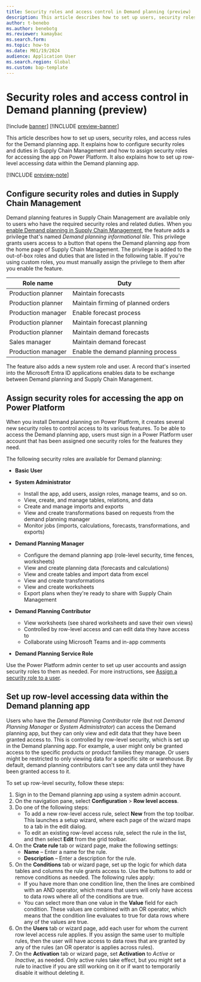 ```yaml
---
title: Security roles and access control in Demand planning (preview)
description: This article describes how to set up users, security roles, and access rules for the Demand planning app. It explains how to configure security roles and duties in Supply Chain Management and how to assign security roles for accessing the app on Power Platform. It also explains how to set up row-level accessing data within the Demand planning app.
author: t-benebo
ms.author: benebotg
ms.reviewer: kamaybac
ms.search.form:
ms.topic: how-to
ms.date: M01/19/2024
audience: Application User
ms.search.region: Global
ms.custom: bap-template
---
```


# Security roles and access control in Demand planning (preview)

[!include [banner](../includes/banner.md)]
[!INCLUDE [preview-banner](../includes/preview-banner.md)]

This article describes how to set up users, security roles, and access rules for the Demand planning app. It explains how to configure security roles and duties in Supply Chain Management and how to assign security roles for accessing the app on Power Platform. It also explains how to set up row-level accessing data within the Demand planning app.

[!INCLUDE [preview-note](../includes/preview-note.md)]

## Configure security roles and duties in Supply Chain Management

Demand planning features in Supply Chain Management are available only to users who have the required security roles and related duties. When you [enable Demand planning in Supply Chain Management](install-demand-planning.md), the feature adds a privilege that's named *Demand planning informational tile*. This privilege grants users access to a button that opens the Demand planning app from the home page of Supply Chain Management. The privilege is added to the out-of-box roles and duties that are listed in the following table. If you're using custom roles, you must manually assign the privilege to them after you enable the feature.

| Role name | Duty |
|---|---|
| Production planner | Maintain forecasts |
| Production planner | Maintain firming of planned orders |
| Production manager | Enable forecast process |
| Production planner | Maintain forecast planning |
| Production planner | Maintain demand forecasts |
| Sales manager | Maintain demand forecast |
| Production manager | Enable the demand planning process |

The feature also adds a new system role and user. A record that's inserted into the Microsoft Entra ID applications enables data to be exchange between Demand planning and Supply Chain Management.

## Assign security roles for accessing the app on Power Platform

When you install Demand planning on Power Platform, it creates several new security roles to control access to its various features. To be able to access the Demand planning app, users must sign in a Power Platform user account that has been assigned one security roles for the features they need.

The following security roles are available for Demand planning: <!-- KFM: Are these all unique to DP, or are some standard (eg, Basic User and System Administrator) -->

- **Basic User** <!-- KFM: Mentioned in the video. Details needed -->

- **System Administrator**  
    - Install the app, add users, assign roles, manage teams, and so on.
    - View, create, and manage tables, relations, and data
    - Create and manage imports and exports
    - View and create transformations based on requests from the demand planning manager
    - Monitor jobs (imports, calculations, forecasts, transformations, and exports)

- **Demand Planning Manager**
    - Configure the demand planning app (role-level security, time fences, worksheets)
    - View and create planning data (forecasts and calculations)
    - View and create tables and import data from excel
    - View and create transformations
    - View and create worksheets
    - Export plans when they're ready to share with Supply Chain Management

- **Demand Planning Contributor**
    - View worksheets (see shared worksheets and save their own views)
    - Controlled by row-level access and can edit data they have access to
    - Collaborate using Microsoft Teams and in-app comments

- **Demand Planning Service Role** <!-- KFM: Do we still have this? How shall we describe it? -->

Use the Power Platform admin center to set up user accounts and assign security roles to them as needed. For more instructions, see [Assign a security role to a user](/power-platform/admin/assign-security-roles).

## Set up row-level accessing data within the Demand planning app

Users who have the *Demand Planning Contributor* role (but not *Demand Planning Manager* or *System Administrator*) can access the Demand planning app, but they can only view and edit data that they have been granted access to. This is controlled by row-level security, which is set up in the Demand planning app. For example, a user might only be granted access to the specific products or product families they manage. Or users might be restricted to only viewing data for a specific site or warehouse. By default, demand planning contributors can't see any data until they have been granted access to it.

To set up row-level security, follow these steps:

1. Sign in to the Demand planning app using a system admin account.
1. On the navigation pane, select **Configuration** \> **Row level access**.
1. Do one of the following steps:
    - To add a new row-level access rule, select **New** from the top toolbar. This launches a setup wizard, where each page of the wizard maps to a tab in the edit dialog.
    - To edit an existing row-level access rule, select the rule in the list, and then select **Edit** from the grid toolbar.
1. On the **Crate rule** tab or wizard page, make the following settings:
    - **Name** – Enter a name for the rule.
    - **Description** – Enter a description for the rule.
1. On the **Conditions** tab or wizard page, set up the logic for which data tables and columns the rule grants access to. Use the buttons to add or remove conditions as needed. The following rules apply:
    - If you have more than one condition line, then the lines are combined with an AND operator, which means that users will only have access to data rows where all of the conditions are true.
    - You can select more than one value in the **Value** field for each condition. These values are combined with an OR operator, which means that the condition line evaluates to true for data rows where any of the values are true.
1. On the **Users** tab or wizard page, add each user for whom the current row level access rule applies. If you assign the same user to multiple rules, then the user will have access to data rows that are granted by any of the rules (an OR operator is applies across rules).
1. On the **Activation** tab or wizard page, set **Activation** to *Active* or *Inactive*, as needed. Only active rules take effect, but you might set a rule to inactive if you are still working on it or if want to temporarily disable it without deleting it.
